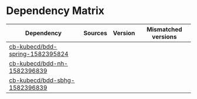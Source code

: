# Dependency Matrix

Dependency | Sources | Version | Mismatched versions
---------- | ------- | ------- | -------------------
[cb-kubecd/bdd-spring-1582395824](https://github.com/cb-kubecd/bdd-spring-1582395824.git) |  | []() | 
[cb-kubecd/bdd-nh-1582396839](https://github.com/cb-kubecd/bdd-nh-1582396839.git) |  | []() | 
[cb-kubecd/bdd-sbhg-1582396839](https://github.com/cb-kubecd/bdd-sbhg-1582396839.git) |  | []() | 
